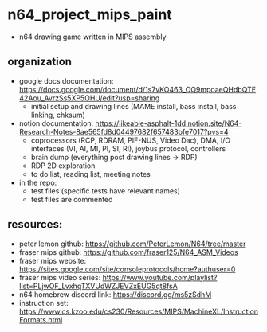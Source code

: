 # n64_project_mips_paint
- n64 drawing game written in MIPS assembly

## organization
- google docs documentation: https://docs.google.com/document/d/1s7vKO463_OQ9mpoaeQHdbQTE42Aou_AvrzSs5XP5OHU/edit?usp=sharing
  - initial setup and drawing lines (MAME install, bass install, bass linking, chksum)
- notion documentation: https://likeable-asphalt-1dd.notion.site/N64-Research-Notes-8ae565fd8d04497682f657483bfe7017?pvs=4
  - coprocessors (RCP, RDRAM, PIF-NUS, Video Dac), DMA, I/O interfaces (VI, AI, MI, PI, SI, RI), joybus protocol, controllers
  - brain dump (everything post drawing lines -> RDP)
  - RDP 2D exploration
  - to do list, reading list, meeting notes
- in the repo:
  - test files (specific tests have relevant names)
  - test files are commented

## resources:
 - peter lemon github: https://github.com/PeterLemon/N64/tree/master
 - fraser mips github: https://github.com/fraser125/N64_ASM_Videos
 - fraser mips website: https://sites.google.com/site/consoleprotocols/home?authuser=0
 - fraser mips video series: https://www.youtube.com/playlist?list=PLjwOF_LvxhqTXVUdWZJEVZxEUG5qt8fsA
 - n64 homebrew discord link: https://discord.gg/ms5zSdhM
 - instruction set: https://www.cs.kzoo.edu/cs230/Resources/MIPS/MachineXL/InstructionFormats.html
